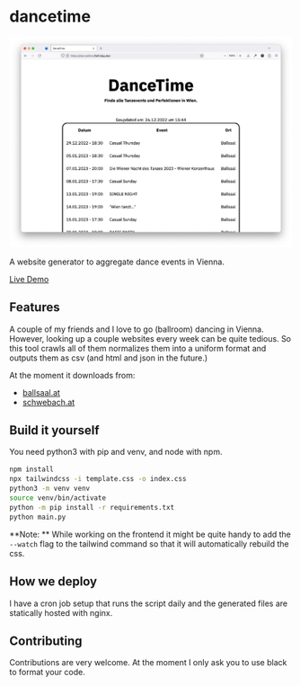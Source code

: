 # dancetime 

![screenshot](screenshot.png)

A website generator to aggregate dance events in Vienna.

[Live Demo](https://dancetime.flofriday.dev/)

## Features 

A couple of my friends and I love to go (ballroom) dancing in Vienna. However, 
looking up a couple websites every week can be quite tedious. So this tool
crawls all of them normalizes them into a uniform format and outputs them as 
csv (and html and json in the future.)

At the moment it downloads from:
- [ballsaal.at](https://www.ballsaal.at/termine_tickets/?no_cache=1)
- [schwebach.at](https://schwebach.at/events/)

## Build it yourself

You need python3 with pip and venv, and node with npm.

```bash
npm install
npx tailwindcss -i template.css -o index.css
python3 -m venv venv
source venv/bin/activate
python -m pip install -r requirements.txt
python main.py
```

**Note: ** While working on the frontend it might be quite handy to add the
`--watch` flag to the tailwind command so that it will automatically rebuild the 
css.

## How we deploy

I have a cron job setup that runs the script daily and the generated files are 
statically hosted with nginx.

## Contributing

Contributions are very welcome. At the moment I only ask you to use black to 
format your code.